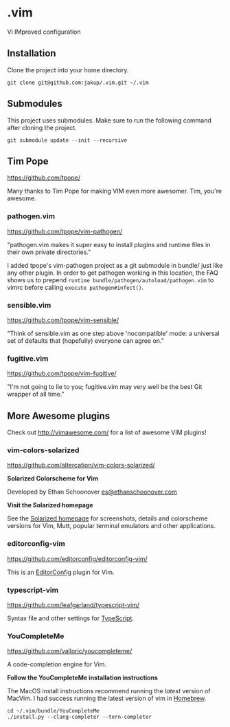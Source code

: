# .vim
Vi IMproved configuration

## Installation

Clone the project into your home directory.

```
git clone git@github.com:jakup/.vim.git ~/.vim
```

## Submodules

This project uses submodules.  Make sure to run the following command after cloning the project.

```
git submodule update --init --recursive
```

## Tim Pope

https://github.com/tpope/

Many thanks to Tim Pope for making VIM even more awesomer.  Tim, you're awesome.

### pathogen.vim

https://github.com/tpope/vim-pathogen/

"pathogen.vim makes it super easy to install plugins and runtime files in their own private directories."

I added tpope's vim-pathogen project as a git submodule in bundle/ just like any other plugin.  In order to get pathogen working in this location, the FAQ shows us to prepend `runtime bundle/pathogen/autoload/pathogen.vim` to vimrc before calling `execute pathogen#infect()`.

### sensible.vim

https://github.com/tpope/vim-sensible/

"Think of sensible.vim as one step above 'nocompatible' mode: a universal set of defaults that (hopefully) everyone can agree on."

### fugitive.vim

https://github.com/tpope/vim-fugitive/

"I'm not going to lie to you; fugitive.vim may very well be the best Git wrapper of all time."

## More Awesome plugins

Check out http://vimawesome.com/ for a list of awesome VIM plugins!

### vim-colors-solarized

https://github.com/altercation/vim-colors-solarized/

**Solarized Colorscheme for Vim**

Developed by Ethan Schoonover <es@ethanschoonover.com>

**Visit the Solarized homepage**

See the [Solarized homepage](http://ethanschoonover.com/solarized/) for screenshots, details and colorscheme versions for Vim, Mutt, popular terminal emulators and other applications.

### editorconfig-vim

https://github.com/editorconfig/editorconfig-vim/

This is an [EditorConfig](http://editorconfig.org) plugin for Vim.

### typescript-vim

https://github.com/leafgarland/typescript-vim/

Syntax file and other settings for [TypeScript](http://typescriptlang.org).

### YouCompleteMe

https://github.com/valloric/youcompleteme/

A code-completion engine for Vim.

**Follow the YouCompleteMe installation instructions**

The MacOS install instructions recommend running the *latest* version of MacVim.  I had success running the latest version of vim in [Homebrew](https://brew.sh).

```
cd ~/.vim/bundle/YouCompleteMe
./install.py --clang-completer --tern-completer
```
